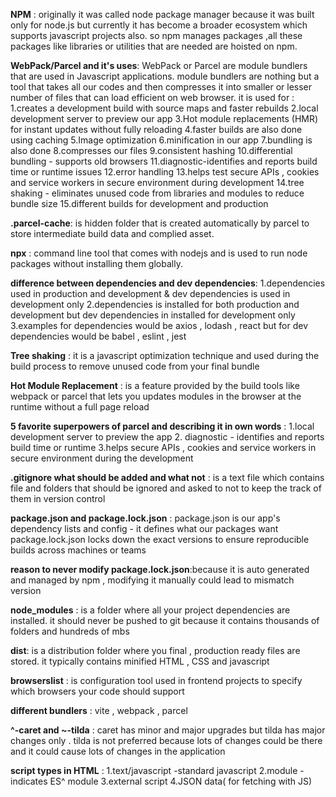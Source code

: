 **NPM** : originally it  was called node package manager because it was built only for node.js but currently it has become a broader ecosystem which supports javascript projects also. so npm manages packages ,all these packages like libraries or utilities that are needed are hoisted on npm.

**WebPack/Parcel and it's uses**: WebPack or Parcel are module bundlers that are used in Javascript applications. module bundlers are nothing but a tool that takes all our codes and then compresses it into smaller or lesser number of files that can load efficient on web browser. it is used for :
1.creates a development build with source maps and faster rebuilds
2.local development server to preview our app
3.Hot module replacements (HMR) for instant updates without fully reloading
4.faster builds are also done using caching
5.Image optimization 
6.minification in our app
7.bundling is also done
8.compresses our files
9.consistent hashing
10.differential bundling - supports old browsers
11.diagnostic-identifies and reports build time or runtime issues
12.error handling
13.helps test secure APIs , cookies and service workers in secure environment during  development 
14.tree shaking - eliminates unused code from libraries and modules to reduce bundle size
15.different builds for development and production

**.parcel-cache**: is hidden folder that is created automatically by parcel to store intermediate build data and complied asset.

**npx** : command line tool that comes with nodejs and is used to run node packages without installing them globally.

**difference between dependencies and dev dependencies**: 1.dependencies used in production and development & dev dependencies is used in  development only 
2.dependencies is installed for both production and development but dev dependencies in installed for development only
3.examples for dependencies would be axios , lodash , react but for dev dependencies would be babel , eslint , jest

**Tree shaking** : it is a javascript optimization technique and used during the build process to remove unused code from your final bundle

**Hot Module Replacement** : is a feature provided by the build tools like webpack or parcel that lets you updates modules in the browser at the runtime without a full page reload

**5 favorite superpowers of parcel and describing it in own words** : 1.local development server to preview the app 2. diagnostic - identifies and reports build time or runtime 3.helps secure APIs , cookies and service workers in secure environment during the development

**.gitignore what should be added and what not** : is a text file which contains file and folders that should be ignored and asked to not to keep the track of them in version control

**package.json and package.lock.json** : package.json is our app's dependency lists and config - it defines what our packages want
package.lock.json locks down the exact versions to ensure reproducible builds across machines or teams

**reason to never modify package.lock.json**:because it is auto generated and managed by npm , modifying it manually could lead to mismatch version

**node_modules** : is a folder where all your project dependencies are installed. it should never be pushed to git because it contains thousands of folders and hundreds of mbs

**dist**: is a distribution folder where you final , production ready files are stored. it typically contains minified HTML , CSS and javascript

**browserslist** : is configuration tool used in frontend projects to specify which browsers your code should support

**different bundlers** : vite , webpack , parcel

**^-caret and ~-tilda** : caret has minor and major upgrades but tilda has major changes only . tilda is not preferred because lots of changes could be there and it could cause lots of changes in the application

**script types in HTML** : 1.text/javascript -standard javascript 
2.module -indicates ES^ module
3.external script
4.JSON data( for fetching with JS)